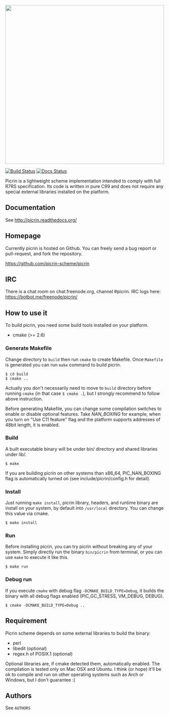 <img width="500" src="https://raw.githubusercontent.com/picrin-scheme/picrin/master/etc/picrin-logo-fin01-02.png"></img>

[![Build Status](https://travis-ci.org/picrin-scheme/picrin.png)](https://travis-ci.org/picrin-scheme/picrin)
[![Docs Status](https://readthedocs.org/projects/picrin/badge/?version=latest)](https://picrin.readthedocs.org/)

Picrin is a lightweight scheme implementation intended to comply with full R7RS specification. Its code is written in pure C99 and does not require any special external libraries installed on the platform.

## Documentation

See http://picrin.readthedocs.org/

## Homepage

Currently picrin is hosted on Github. You can freely send a bug report or pull-request, and fork the repository.

https://github.com/picrin-scheme/picrin

## IRC

There is a chat room on chat.freenode.org, channel #picrin. IRC logs here: https://botbot.me/freenode/picrin/

## How to use it

To build picrin, you need some build tools installed on your platform.

- cmake (>= 2.6)


### Generate Makefile

Change directory to `build` then run `cmake` to create Makefile. Once `Makefile` is generated you can run `make` command to build picrin.

	$ cd build
	$ cmake ..

Actually you don't necessarily need to move to `build` directory before running `cmake` (in that case `$ cmake .`), but I strongly recommend to follow above instruction.
    
Before generating Makefile, you can change some compilation switches to enable or disable optional features. Take *NAN_BOXING* for example, when you turn on "Use C11 feature" flag and the platform supports addresses of 48bit length, it is enabled.

### Build

A built executable binary will be under bin/ directory and shared libraries under lib/.

	$ make

If you are building picrin on other systems than x86_64, PIC_NAN_BOXING flag is automatically turned on (see include/picrin/config.h for detail).

### Install

Just running `make install`, picrin library, headers, and runtime binary are install on your system, by default into `/usr/local` directory. You can change this value via cmake.

	$ make install

### Run

Before installing picrin, you can try picrin without breaking any of your system. Simply directly run the binary `bin/picrin` from terminal, or you can use `make` to execute it like this.

	$ make run

### Debug run

If you execute `cmake` with debug flag `-DCMAKE_BUILD_TYPE=Debug`, it builds the binary with all debug flags enabled (PIC_GC_STRESS, VM_DEBUG, DEBUG).

	$ cmake -DCMAKE_BUILD_TYPE=Debug ..
	

## Requirement

Picrin scheme depends on some external libraries to build the binary:

- perl
- libedit (optional)
- regex.h of POSIX.1 (optional)

Optional libraries are, if cmake detected them, automatically enabled.
The compilation is tested only on Mac OSX and Ubuntu. I think (or hope) it'll be ok to compile and run on other operating systems such as Arch or Windows, but I don't guarantee :(

## Authors

See `AUTHORS`
